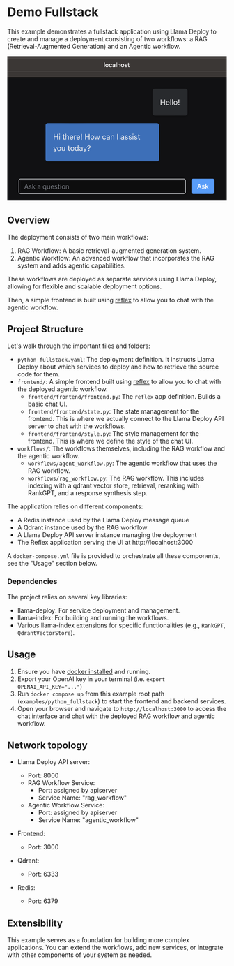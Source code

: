 # Demo Fullstack

This example demonstrates a fullstack application using Llama Deploy to create and manage a deployment consisting of
two workflows: a RAG (Retrieval-Augmented Generation) and an Agentic workflow.

![A sample of the deployed frontend.](./llama_deploy_frontend.png)

## Overview

The deployment consists of two main workflows:

1. RAG Workflow: A basic retrieval-augmented generation system.
2. Agentic Workflow: An advanced workflow that incorporates the RAG system and adds agentic capabilities.

These workflows are deployed as separate services using Llama Deploy, allowing for flexible and scalable deployment
options.

Then, a simple frontend is built using [reflex](https://reflex.dev/) to allow you to chat with the agentic workflow.

## Project Structure

Let's walk through the important files and folders:

- `python_fullstack.yaml`: The deployment definition. It instructs Llama Deploy about which services to deploy and
  how to retrieve the source code for them.
- `frontend/`: A simple frontend built using [reflex](https://reflex.dev/) to allow you to chat with the deployed agentic workflow.
  - `frontend/frontend/frontend.py`: The `reflex` app definition. Builds a basic chat UI.
  - `frontend/frontend/state.py`: The state management for the frontend. This is where we actually connect to the
    Llama Deploy API server to chat with the workflows.
  - `frontend/frontend/style.py`: The style management for the frontend. This is where we define the style of the chat UI.
- `workflows/`: The workflows themselves, including the RAG workflow and the agentic workflow.
  - `workflows/agent_workflow.py`: The agentic workflow that uses the RAG workflow.
  - `workflows/rag_workflow.py`: The RAG workflow. This includes indexing with a qdrant vector store, retrieval, reranking with RankGPT, and a response synthesis step.

The application relies on different components:

- A Redis instance used by the Llama Deploy message queue
- A Qdrant instance used by the RAG workflow
- A Llama Deploy API server instance managing the deployment
- The Reflex application serving the UI at http://localhost:3000

A `docker-compose.yml` file is provided to orchestrate all these components, see the "Usage" section below.

### Dependencies

The project relies on several key libraries:

- llama-deploy: For service deployment and management.
- llama-index: For building and running the workflows.
- Various llama-index extensions for specific functionalities (e.g., `RankGPT`, `QdrantVectorStore`).

## Usage

1. Ensure you have [docker installed](https://docs.docker.com/engine/install/) and running.
2. Export your OpenAI key in your terminal (i.e. `export OPENAI_API_KEY="..."`)
3. Run `docker compose up` from this example root path (`examples/python_fullstack`) to start the frontend and backend services.
4. Open your browser and navigate to `http://localhost:3000` to access the chat interface and chat with the deployed RAG workflow and agentic workflow.

## Network topology

- Llama Deploy API server:

  - Port: 8000
  - RAG Workflow Service:
    - Port: assigned by apiserver
    - Service Name: "rag_workflow"
  - Agentic Workflow Service:
    - Port: assigned by apiserver
    - Service Name: "agentic_workflow"

- Frontend:

  - Port: 3000

- Qdrant:

  - Port: 6333

- Redis:
  - Port: 6379

## Extensibility

This example serves as a foundation for building more complex applications. You can extend the workflows, add new services, or integrate with other components of your system as needed.
